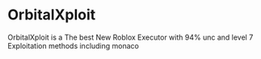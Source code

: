 # OrbitalXploit
OrbitalXploit is a The best New Roblox Executor with 94% unc and level 7 Exploitation methods including monaco 

